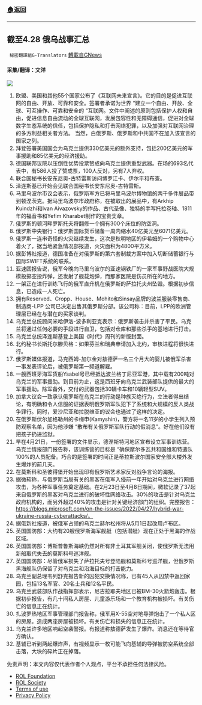 ###  [:house:返回](README.md)
---


## 截至4.28 俄乌战事汇总
` 秘密翻譯組G-Translators` [轉載自GNews](https://gnews.org/zh-hans/2432408/)

####  采集/翻译：文洋
 ![](https://assets.gnews.org/wp-content/uploads/2022/04/16511684211.png) 
1. 欧盟、美国和其他55个国家公布了《互联网未来宣言》。它的目的是促进互联网的自由、开放、可靠和安全。签署者承诺为世界 “建立一个自由、开放、全球、可互操作、可靠和安全的 “互联网。文件中阐述的原则包括保护人权和自由，促进信息自由流动的全球互联网，发展包容性和无障碍通信，促进对全球数字生态系统的信任，包括保护隐私和打击网络犯罪，以及加强对互联网治理的多方利益相关者方法。
当然，白俄罗斯、俄罗斯和中共国不在加入该宣言的国家之列。
2. 拜登签署美国国会为乌克兰提供330亿美元的额外支持，包括200亿美元的军事援助和85亿美元的经济援助。
3. 德国联邦议院以压倒性优势投票赞成向乌克兰提供重型武器。在场的693名代表中，有586人投了赞成票，100人反对，另有7人弃权。
4. 联合国秘书长安东尼奥-古特雷斯访问博罗江卡、伊尔平和布查。
5. 泽连斯基已开始会见联合国秘书长安东尼奥-古特雷斯。
6. 马里乌波尔市议会表示，俄罗斯军方已将马里乌波尔博物馆的两千多件展品带到顿涅茨克。据马里乌波尔市政府称，在被取出的展品中，有Arkhip Kuindzhi和Ivan Aivazovsky的作品、古代圣像、独特的手写托拉卷轴、1811年的福音书和Yefim Kharabet制作的宝贵奖章。
7. 俄罗斯的顿河畔罗斯托夫将翻修一个拥有300个床位的防空洞。
8. 俄罗斯中央银行：俄罗斯国际货币储备一周内缩水40亿美元至6071亿美元。
9. 俄罗斯一连串奇怪的火灾继续发生，这次是秋明地区的伊希姆的一个购物中心着火了，据当地紧急情况部报道，火灾面积为4800平方米。
10. 据彭博社报道，德国准备在对俄罗斯的第六套制裁方案中加入切断储蓄银行与国际SWIFT系统的联系。
11. 亚速团报告说，俄军今晚向马里乌波尔的亚速钢铁厂的一家军事野战医院大规模投掷空投炸弹，还发射了舰载炮弹，而那家医院是伤员所在的地方。
12. 一架正在进行训练飞行的俄军直升机在俄罗斯的萨拉托夫州坠毁。根据初步信息，已造成一人死亡。
13. 拥有Reserved、Cropp、House、Mohito和Sinsay品牌的波兰服装零售商、制造商-LPP 公司已决定出售其俄罗斯分部。该公司称：目前，LPP的欧洲管理层已经在与潜在的买家谈判。
14. 乌克兰总统顾问米哈伊洛-波多利亚克表示：俄罗斯袭击并杀害了平民。乌克兰将通过任何必要的手段进行自卫，包括对仓库和那些杀手的基地进行打击。
15. 乌克兰总统泽连斯基登上美国《时代》周刊的新版封面。
16. 北约秘书长斯托尔滕贝格：如果芬兰和瑞典申请加入北约，审核进程将很快进行。
17. 俄罗斯媒体报道，马克西姆-加尔金对敖德萨一名三个月大的婴儿被俄军杀害一事发表评论后，被俄罗斯第一频道解雇。
18. 一艘西班牙海军货船Ysabel号已经抵达波兰格丁尼亚军港，其中载有200吨对乌克兰的军事援助。到目前为止，这是西班牙向乌克兰武装部队提供的最大的军事援助。除军备外，交付的武器包括30辆卡车和10辆轻型SUV。
19. 加拿大议会一致承认俄罗斯在乌克兰的行动是种族灭绝行为，立法者得出结论，有明确和令人信服的证据表明俄罗斯军队犯下了系统和大规模的反人类战争罪行。同时，爱沙尼亚和拉脱维亚的议会也通过了这样的决定。
20. 在俄罗斯伏尔加格勒州的卡梅申(Kamyshin)，警方将一名11岁的小学生列入预防观察名单，因为他涉嫌 “散布有关俄罗斯军队行动的假消息”。好在他们没有把孩子扔进监狱。
21. 早在4月21日，一份签署的文件显示，德涅斯特河地区宣布设立军事训练营。乌克兰情报部门报告称，该训练营的目标是 “确保摩尔多瓦共和国维和特遣队100%的人员配备。巧合的是签署的时间正是蒂拉斯波尔国家安全部大楼外发生爆炸的前几天。
22. 在莫斯科和圣彼得堡开始出现印有俄罗斯艺术家反对战争言论的海报。
23. 据微软称，与俄罗斯当局有关的黑客在俄军入侵前一年开始对乌克兰进行网络攻击，为各种军事任务奠定基础。在2月23日至4月8日期间，微软记录了37起来自俄罗斯的黑客对乌克兰进行的破坏性网络攻击。30%的攻击是针对乌克兰政府机构的，而另外超过40%的攻击是针对关键经济部门的组织。完整报告：https://blogs.microsoft.com/on-the-issues/2022/04/27/hybrid-war-ukraine-russia-cyberattacks/。
24. 据俄新社报道，被俄军占领的乌克兰赫尔松州将从5月1日起改用卢布区。
25. 英国国防部：大约有20艘俄罗斯海军舰艇（包括潜艇）现在正处于黑海的作战区域。
26. 英国国防部：博斯普鲁斯海峡仍然对所有非土耳其军舰关闭，使俄罗斯无法用新船取代失去的莫斯科号巡洋舰。
27. 英国国防部：尽管俄军损失了萨拉托夫号登陆舰和莫斯科号巡洋舰，但俄罗斯黑海舰队仍保留了对乌克兰和沿海目标的打击能力。
28. 乌克兰副总理韦列舒克报告新的囚犯交换情况称，已有45人从囚禁中返回家园，包括13名军官、20名士兵和12名平民。
29. 乌克兰武装部队作战指挥部表示，尼古拉耶夫地区已被BM-30火箭炮轰击。根据初步报告，有几十间私人房屋、儿童游乐场和一个教育机构被损坏。有关伤亡的信息正在统计。
30. 扎波罗热地区军事管理部门报告称，俄军用X-55空对地导弹炮击了一个私人区的房屋。造成两座房屋被损坏。有关伤亡和损失的信息正在统计。
31. 乌克兰许多地区响起空袭警报。有报道称敖德萨发生了爆炸。消息还在等待官方确认。
32. 基辅已听到两起爆炸声，有视频显示一枚可能飞向基辅的导弹被防空系统全部击落，大块的碎片正在掉落。

免责声明：本文内容仅代表作者个人观点，平台不承担任何法律风险。
  
- [ROL Foundation](https://rolfoundation.org/)
- [ROL Society](https://rolsociety.org/)
- [Terms of use](https://gnews.org/terms-of-use-3/)
- [Privacy Policy](https://gnews.org/privacy-policy/)
